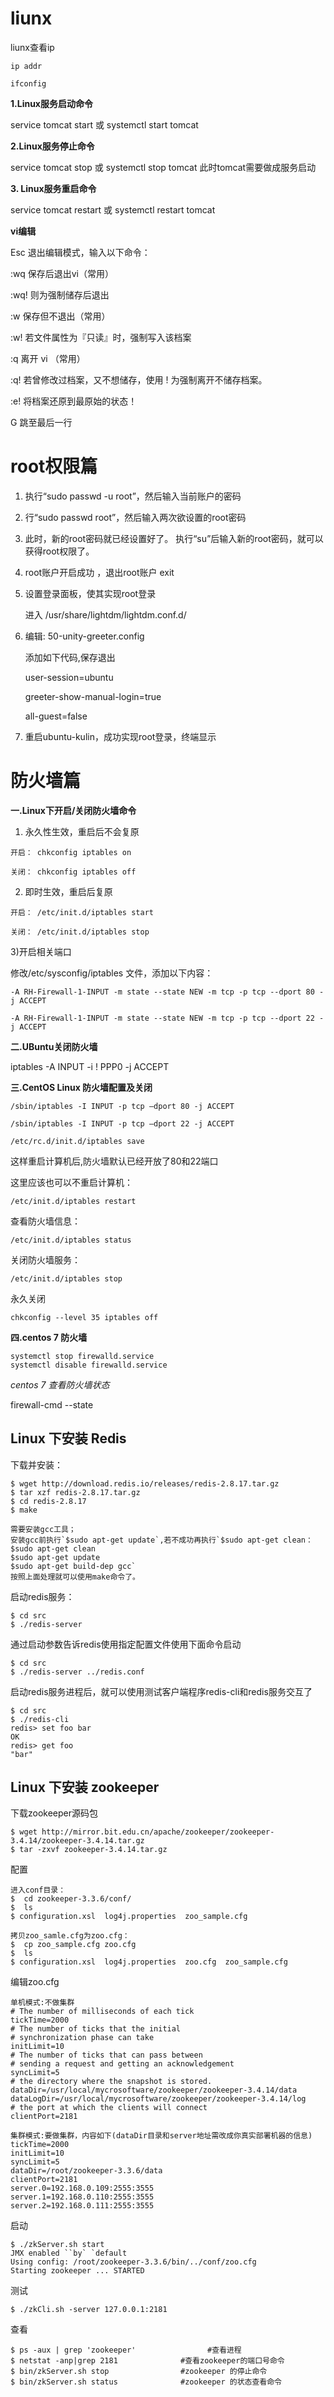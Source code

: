 # liunx

liunx查看ip

`ip addr`

`ifconfig`



**1.Linux服务启动命令**

service tomcat start 或 systemctl start tomcat

**2.Linux服务停止命令**

service tomcat stop 或 systemctl stop tomcat 此时tomcat需要做成服务启动

**3. Linux服务重启命令**

service tomcat restart 或 systemctl restart tomcat



**vi编辑**

Esc 退出编辑模式，输入以下命令：

:wq  保存后退出vi（常用）

:wq! 则为强制储存后退出

:w    保存但不退出（常用）

:w!   若文件属性为『只读』时，强制写入该档案

:q    离开 vi （常用）

:q!   若曾修改过档案，又不想储存，使用 ! 为强制离开不储存档案。

:e!   将档案还原到最原始的状态！

G	跳至最后一行

# root权限篇

1. 执行“sudo passwd -u root”，然后输入当前账户的密码

2. 行“sudo passwd root”，然后输入两次欲设置的root密码

3. 此时，新的root密码就已经设置好了。
   执行“su”后输入新的root密码，就可以获得root权限了。

4. root账户开启成功 ，退出root账户 exit

5. 设置登录面板，使其实现root登录

   进入 /usr/share/lightdm/lightdm.conf.d/

6. 编辑: 50-unity-greeter.config

   添加如下代码,保存退出

   user-session=ubuntu

   greeter-show-manual-login=true

   all-guest=false

7. 重启ubuntu-kulin，成功实现root登录，终端显示



# 防火墙篇

**一.Linux下开启/关闭防火墙命令**

1) 永久性生效，重启后不会复原

```
开启： chkconfig iptables on

关闭： chkconfig iptables off
```

2) 即时生效，重启后复原

```
开启： /etc/init.d/iptables start

关闭： /etc/init.d/iptables stop
```

3)开启相关端口

修改/etc/sysconfig/iptables 文件，添加以下内容：

```
-A RH-Firewall-1-INPUT -m state --state NEW -m tcp -p tcp --dport 80 -j ACCEPT

-A RH-Firewall-1-INPUT -m state --state NEW -m tcp -p tcp --dport 22 -j ACCEPT
```



**二.UBuntu关闭防火墙**

iptables -A INPUT -i !   PPP0   -j ACCEPT



**三.CentOS Linux 防火墙配置及关闭**

```
/sbin/iptables -I INPUT -p tcp –dport 80 -j ACCEPT

/sbin/iptables -I INPUT -p tcp –dport 22 -j ACCEPT

/etc/rc.d/init.d/iptables save
```

这样重启计算机后,防火墙默认已经开放了80和22端口

这里应该也可以不重启计算机：

```
/etc/init.d/iptables restart
```

查看防火墙信息：

```
/etc/init.d/iptables status
```

关闭防火墙服务：

```
/etc/init.d/iptables stop
```

永久关闭

```
chkconfig --level 35 iptables off
```



**四.centos 7 防火墙**

```
systemctl stop firewalld.service
systemctl disable firewalld.service
```

*centos 7 查看防火墙状态*

firewall-cmd --state





## Linux 下安装 Redis

下载并安装：

```
$ wget http://download.redis.io/releases/redis-2.8.17.tar.gz
$ tar xzf redis-2.8.17.tar.gz
$ cd redis-2.8.17
$ make
```

```
需要安装gcc工具；
安装gcc前执行`$sudo apt-get update`,若不成功再执行`$sudo apt-get clean：
$sudo apt-get clean
$sudo apt-get update
$sudo apt-get build-dep gcc`
按照上面处理就可以使用make命令了。
```

启动redis服务：

```
$ cd src
$ ./redis-server
```

通过启动参数告诉redis使用指定配置文件使用下面命令启动

```
$ cd src
$ ./redis-server ../redis.conf
```

启动redis服务进程后，就可以使用测试客户端程序redis-cli和redis服务交互了

```
$ cd src
$ ./redis-cli
redis> set foo bar
OK
redis> get foo
"bar"
```



## Linux 下安装 zookeeper

下载zookeeper源码包

```
$ wget http://mirror.bit.edu.cn/apache/zookeeper/zookeeper-3.4.14/zookeeper-3.4.14.tar.gz
$ tar -zxvf zookeeper-3.4.14.tar.gz
```

配置

```
进入conf目录：
$  cd zookeeper-3.3.6/conf/
$  ls
$ configuration.xsl  log4j.properties  zoo_sample.cfg

拷贝zoo_samle.cfg为zoo.cfg：
$  cp zoo_sample.cfg zoo.cfg
$  ls
$ configuration.xsl  log4j.properties  zoo.cfg  zoo_sample.cfg
```

编辑zoo.cfg

```
单机模式:不做集群
# The number of milliseconds of each tick
tickTime=2000
# The number of ticks that the initial
# synchronization phase can take
initLimit=10
# The number of ticks that can pass between
# sending a request and getting an acknowledgement
syncLimit=5
# the directory where the snapshot is stored.
dataDir=/usr/local/mycrosoftware/zookeeper/zookeeper-3.4.14/data
dataLogDir=/usr/local/mycrosoftware/zookeeper/zookeeper-3.4.14/log
# the port at which the clients will connect
clientPort=2181

集群模式:要做集群，内容如下(dataDir目录和server地址需改成你真实部署机器的信息)
tickTime=2000
initLimit=10
syncLimit=5
dataDir=/root/zookeeper-3.3.6/data
clientPort=2181
server.0=192.168.0.109:2555:3555  
server.1=192.168.0.110:2555:3555  
server.2=192.168.0.111:2555:3555
```

启动

```
$ ./zkServer.sh start
JMX enabled ``by` `default
Using config: /root/zookeeper-3.3.6/bin/../conf/zoo.cfg
Starting zookeeper ... STARTED
```

测试

```
$ ./zkCli.sh -server 127.0.0.1:2181
```

查看

```
$ ps -aux | grep 'zookeeper'    			#查看进程
$ netstat -anp|grep 2181              #查看zookeeper的端口号命令
$ bin/zkServer.sh stop                #zookeeper 的停止命令
$ bin/zkServer.sh status              #zookeeper 的状态查看命令
```